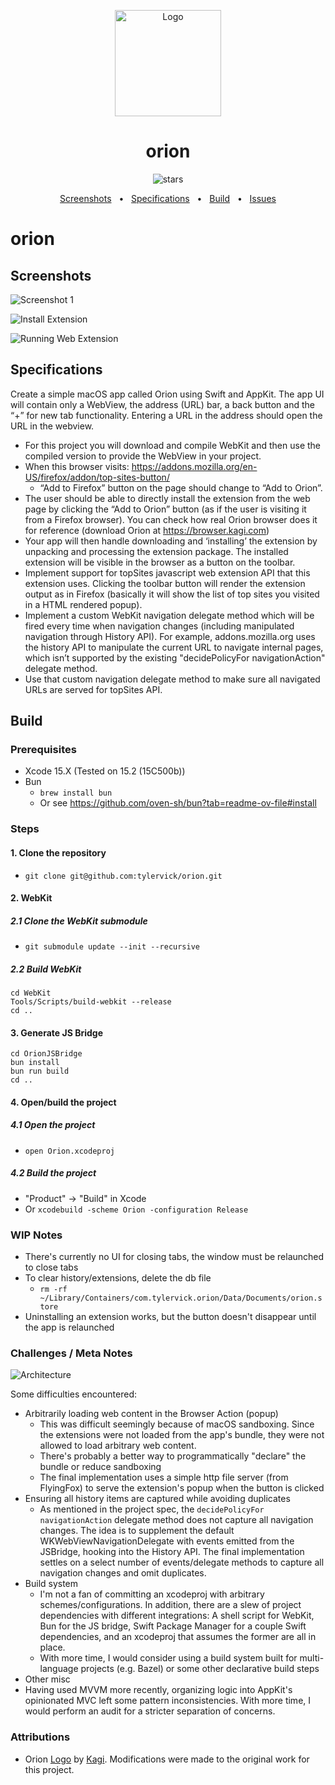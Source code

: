<p align="center">
  <img src="Orion/Resources/Assets.xcassets/AppIcon.appiconset/icon_256@2x.png" alt="Logo" height=170>
</p>
<h1 align="center">orion</h1>

<p align="center">
<img src="https://img.shields.io/github/stars/tylervick/orion" alt="stars">
</p>

<div align="center">
  <a href="#screenshots">Screenshots</a>
  <span>&nbsp;&nbsp;•&nbsp;&nbsp;</span>
  <a href="#specifications">Specifications</a>
  <span>&nbsp;&nbsp;•&nbsp;&nbsp;</span>
  <a href="#build">Build</a>
  <span>&nbsp;&nbsp;•&nbsp;&nbsp;</span>
  <a href="https://github.com/tylervick/orion/issues/new">Issues</a>
  <br />
</div>

# orion

## Screenshots

![Screenshot 1](/docs/SCR-20240218-cpaa.png)

![Install Extension](/docs/SCR-20240218-cpwf.jpeg)

![Running Web Extension](/docs/SCR-20240218-crst.jpeg)

## Specifications

Create a simple macOS app called Orion using Swift and AppKit. The app UI will contain only a WebView, the address (URL) bar, a back button and the “+” for new tab functionality. Entering a URL in the address should open the URL in the webview.

- For this project you will download and compile WebKit and then use the compiled version to provide the WebView in your project.
- When this browser visits: https://addons.mozilla.org/en-US/firefox/addon/top-sites-button/
    - “Add to Firefox” button on the page should change to “Add to Orion”.
- The user should be able to directly install the extension from the web page by clicking the “Add to Orion” button (as if the user is visiting it from a Firefox browser). You can check how real Orion browser does it for reference (download Orion at https://browser.kagi.com)
- Your app will then handle downloading and ‘installing’ the extension by unpacking and processing the extension package. The installed extension will be visible in the browser as a button on the toolbar.
- Implement support for topSites javascript web extension API that this extension uses. Clicking the toolbar button will render the extension output as in Firefox (basically it will show the list of top sites you visited in a HTML rendered popup).
- Implement a custom WebKit navigation delegate method which will be fired every time when navigation changes (including manipulated navigation through History API). For example, addons.mozilla.org uses the history API to manipulate the current URL to navigate internal pages, which isn’t supported by the existing "decidePolicyFor navigationAction" delegate method.
- Use that custom navigation delegate method to make sure all navigated URLs are served for topSites API.


## Build

### Prerequisites

- Xcode 15.X (Tested on 15.2 (15C500b))
- Bun
    - `brew install bun`
    - Or see https://github.com/oven-sh/bun?tab=readme-ov-file#install

### Steps

#### 1. Clone the repository
- `git clone git@github.com:tylervick/orion.git`
#### 2. WebKit
##### 2.1 Clone the WebKit submodule
- `git submodule update --init --recursive`
##### 2.2 Build WebKit
```
cd WebKit
Tools/Scripts/build-webkit --release
cd ..
```

#### 3. Generate JS Bridge
```
cd OrionJSBridge
bun install
bun run build
cd ..
```

#### 4. Open/build the project
##### 4.1 Open the project
- `open Orion.xcodeproj`

##### 4.2 Build the project
- "Product" -> "Build" in Xcode
- Or `xcodebuild -scheme Orion -configuration Release`


### WIP Notes
- There's currently no UI for closing tabs, the window must be relaunched to close tabs
- To clear history/extensions, delete the db file
  - `rm -rf ~/Library/Containers/com.tylervick.orion/Data/Documents/orion.store`
- Uninstalling an extension works, but the button doesn't disappear until the app is relaunched


### Challenges / Meta Notes
![Architecture](/docs/diagram.png)

Some difficulties encountered:
- Arbitrarily loading web content in the Browser Action (popup)
  - This was difficult seemingly because of macOS sandboxing. Since the extensions were not loaded from the app's bundle, they were not allowed to load arbitrary web content.
  - There's probably a better way to programmatically "declare" the bundle or reduce sandboxing
  - The final implementation uses a simple http file server (from FlyingFox) to serve the extension's popup when the button is clicked
- Ensuring all history items are captured while avoiding duplicates
  - As mentioned in the project spec, the `decidePolicyFor navigationAction` delegate method does not capture all navigation changes. The idea is to supplement the default WKWebViewNavigationDelegate with events emitted from the JSBridge, hooking into the History API. The final implementation settles on a select number of events/delegate methods to capture all navigation changes and omit duplicates.
- Build system
  - I'm not a fan of committing an xcodeproj with arbitrary schemes/configurations. In addition, there are a slew of project dependencies with different integrations: A shell script for WebKit, Bun for the JS bridge, Swift Package Manager for a couple Swift dependencies, and an xcodeproj that assumes the former are all in place.
  - With more time, I would consider using a build system built for multi-language projects (e.g. Bazel) or some other declarative build steps
- Other misc
 - Having used MVVM more recently, organizing logic into AppKit's opinionated MVC left some pattern inconsistencies. With more time, I would perform an audit for a stricter separation of concerns.



### Attributions

- Orion [Logo](https://kagi.com/orion/press-kit/icon-main-logo.png) by [Kagi](https://kagi.com/orion/press-kit/). Modifications were made to the original work for this project.
